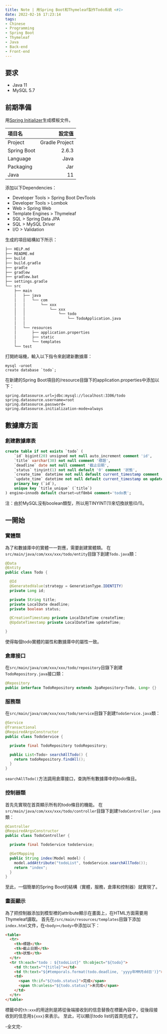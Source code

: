 ```yaml
---
title: Note | 用Spring Boot和Thymeleaf製作Todo系統 <#1>
date: 2022-02-16 17:23:14
tags:
- Chinese
- Programming
- Spring Boot
- Thymeleaf
- Java
- Back-end
- Front-end
---
```


## 要求
- Java 11
- MySQL 5.7

## 前期準備
用[Spring Initializer](https://start.spring.io)生成模板文件。

| 項目名      |         設定值 |
| :---------- | -------------: |
| Project     | Gradle Project |
| Spring Boot |          2.6.3 |
| Language    |           Java |
| Packaging   |            Jar |
| Java        |             11 |

添加以下Dependencies：
- Developer Tools > Spring Boot DevTools
- Developer Tools > Lombok
- Web > Spring Web
- Template Engines > Thymeleaf
- SQL > Spring Data JPA
- SQL > MySQL Driver
- I/O > Validation

生成的項目結構如下所示：
```markdown
├── HELP.md
├── README.md
├── build
├── build.gradle
├── gradle
├── gradlew
├── gradlew.bat
├── settings.gradle
└── src
    ├── main
    │   ├── java
    │   │   └── com
    │   │       └── xxx
    │   │           └── xxx
    │   │               └── todo
    │   │                   └── TodoApplication.java
    │   │                   
    │   └── resources
    │       ├── application.properties
    │       ├── static
    │       └── templates
    └── test
```

打開終端機，輸入以下指令來創建新數據庫：
```shell
mysql -uroot
create database `todo`;
```

在新建的Spring Boot項目的/resource目錄下的application.properties中添加以下：
```
spring.datasource.url=jdbc:mysql://localhost:3306/todo
spring.datasource.username=root
spring.datasource.password=
spring.datasource.initialization-mode=always
```

## 數據庫方面
### 創建數據庫表
```sql
create table if not exists `todo` (
    `id` bigint(20) unsigned not null auto_increment comment 'id',
    `title` varchar(30) not null comment '標題',
    `deadline` date not null comment '截止日期',
    `status` tinyint(1) not null default '0' comment '狀態',
    `create_time` datetime not null default current_timestamp comment '創建時間',
    `update_time` datetime not null default current_timestamp on update current_timestamp comment '更新時間',
    primary key (`id`),
    unique key `title_unique` (`title`)
) engine=innodb default charset=utf8mb4 comment='todo表';
```
注：由於MySQL沒有boolean類型，所以用TINYINT(1)來切換狀態(0/1)。

## 一開始
### 實體類
為了和數據庫中的實體一一對應，需要創建實體類。
在`src/main/java/com/xxx/xxx/todo/entity`目錄下創建`Todo.java`類：
```java
@Data
@Entity
public class Todo {

  @Id
  @GeneratedValue(strategy = GenerationType.IDENTITY)
  private Long id;

  private String title;
  private LocalDate deadline;
  private boolean status;

  @CreationTimestamp private LocalDateTime createTime;
  @UpdateTimestamp private LocalDateTime updateTime;

}
```
使得每個todo實體的屬性和數據庫中的屬性一致。

### 倉庫接口
在`src/main/java/com/xxx/xxx/todo/repository`目錄下創建`TodoRepository.java`接口類：
```java
@Repository
public interface TodoRepository extends JpaRepository<Todo, Long> {}
```

### 服務類
在`src/main/java/com/xxx/xxx/todo/service`目錄下創建`TodoService.java`類：
```java
@Service
@Transactional
@RequiredArgsConstructor
public class TodoService {

  private final TodoRepository todoRepository;

  public List<Todo> searchAllTodo() {
    return todoRepository.findAll();
  }
}
```
`searchAllTodo()`方法調用倉庫接口，查詢所有數據庫中的todo條目。

### 控制器類
首先先實現在首頁顯示所有的todo條目的機能。
在`src/main/java/com/xxx/xxx/todo/controller`目錄下創建`TodoController.java`類：
```java
@Controller
@RequiredArgsConstructor
public class TodoController {

  private final TodoService todoService;

  @GetMapping
  public String index(Model model) {
    model.addAttribute("todoList", todoService.searchAllTodo());
    return "index";
  }
}
```
至此，一個簡單的Spring Boot的結構（實體，服務，倉庫和控制器）就實現了。

### 畫面顯示
為了把控制器添加到模型裡的attribute顯示在畫面上，在HTML方面需要用Thymeleaf讀取。
首先在`/src/main/resources/templates`目錄下添加`index.html`文件，在`<body></body>`中添加以下：
```html
<table>
  <tr>
    <th>標題</th>
    <th>截止日期</th>
    <th>狀態</th>
  </tr>
  <tr th:each="todo : ${todoList}" th:object="${todo}">
    <td th:text="*{title}"></td>
    <td th:text="${#temporals.format(todo.deadline, 'yyyy年MM月dd日')}"></td>
    <td>
      <span th:if="${todo.status}">完成</span>
      <span th:unless="${todo.status}">未完成</span>
    </td>
  </tr>
</table>
```
標籤中的`th:xxx`的用途則是將從後端接收到的信息替換在標籤內容中，從後段接收到的信息用`${xxx}`來表示。
至此，可以顯示todo list的首頁完成了。
<br>

-全文完-